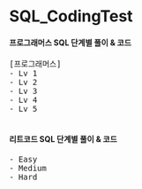 # SQL_CodingTest
#### 프로그래머스 SQL 단계별 풀이 & 코드
<pre>
[프로그래머스]
- Lv 1
- Lv 2
- Lv 3
- Lv 4
- Lv 5
  
</pre> 

#### 리트코드 SQL 단계별 풀이 & 코드

<pre>
- Easy
- Medium
- Hard
</pre> 
